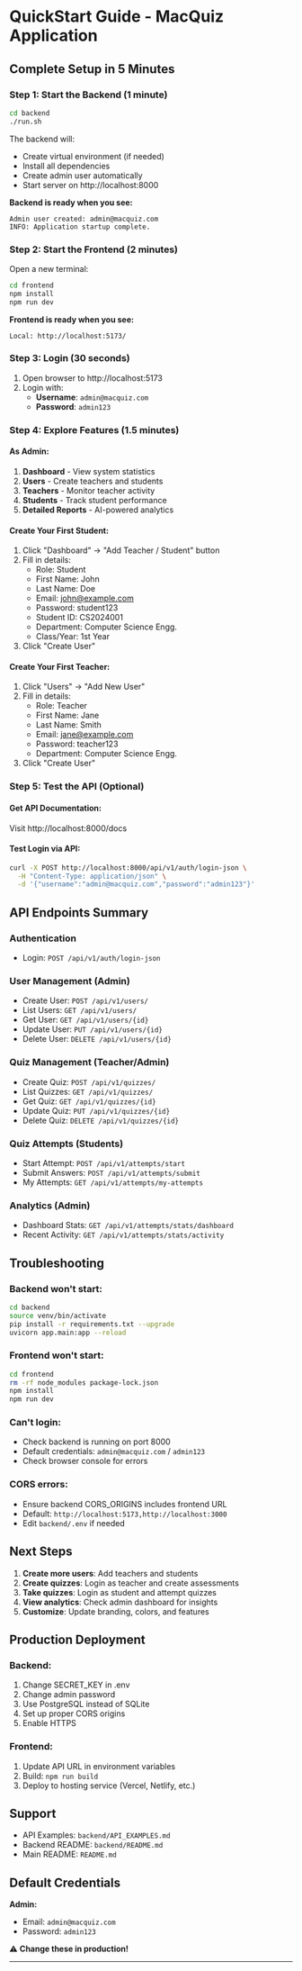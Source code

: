 # QuickStart Guide - MacQuiz Application

## Complete Setup in 5 Minutes

### Step 1: Start the Backend (1 minute)

```bash
cd backend
./run.sh
```

The backend will:
- Create virtual environment (if needed)
- Install all dependencies
- Create admin user automatically
- Start server on http://localhost:8000

**Backend is ready when you see:**
```
Admin user created: admin@macquiz.com
INFO: Application startup complete.
```

### Step 2: Start the Frontend (2 minutes)

Open a new terminal:

```bash
cd frontend
npm install
npm run dev
```

**Frontend is ready when you see:**
```
Local: http://localhost:5173/
```

### Step 3: Login (30 seconds)

1. Open browser to http://localhost:5173
2. Login with:
   - **Username**: `admin@macquiz.com`
   - **Password**: `admin123`

### Step 4: Explore Features (1.5 minutes)

#### As Admin:
1. **Dashboard** - View system statistics
2. **Users** - Create teachers and students
3. **Teachers** - Monitor teacher activity
4. **Students** - Track student performance
5. **Detailed Reports** - AI-powered analytics

#### Create Your First Student:
1. Click "Dashboard" → "Add Teacher / Student" button
2. Fill in details:
   - Role: Student
   - First Name: John
   - Last Name: Doe
   - Email: john@example.com
   - Password: student123
   - Student ID: CS2024001
   - Department: Computer Science Engg.
   - Class/Year: 1st Year
3. Click "Create User"

#### Create Your First Teacher:
1. Click "Users" → "Add New User"
2. Fill in details:
   - Role: Teacher
   - First Name: Jane
   - Last Name: Smith
   - Email: jane@example.com
   - Password: teacher123
   - Department: Computer Science Engg.
3. Click "Create User"

### Step 5: Test the API (Optional)

#### Get API Documentation:
Visit http://localhost:8000/docs

#### Test Login via API:
```bash
curl -X POST http://localhost:8000/api/v1/auth/login-json \
  -H "Content-Type: application/json" \
  -d '{"username":"admin@macquiz.com","password":"admin123"}'
```

## API Endpoints Summary

### Authentication
- Login: `POST /api/v1/auth/login-json`

### User Management (Admin)
- Create User: `POST /api/v1/users/`
- List Users: `GET /api/v1/users/`
- Get User: `GET /api/v1/users/{id}`
- Update User: `PUT /api/v1/users/{id}`
- Delete User: `DELETE /api/v1/users/{id}`

### Quiz Management (Teacher/Admin)
- Create Quiz: `POST /api/v1/quizzes/`
- List Quizzes: `GET /api/v1/quizzes/`
- Get Quiz: `GET /api/v1/quizzes/{id}`
- Update Quiz: `PUT /api/v1/quizzes/{id}`
- Delete Quiz: `DELETE /api/v1/quizzes/{id}`

### Quiz Attempts (Students)
- Start Attempt: `POST /api/v1/attempts/start`
- Submit Answers: `POST /api/v1/attempts/submit`
- My Attempts: `GET /api/v1/attempts/my-attempts`

### Analytics (Admin)
- Dashboard Stats: `GET /api/v1/attempts/stats/dashboard`
- Recent Activity: `GET /api/v1/attempts/stats/activity`

## Troubleshooting

### Backend won't start:
```bash
cd backend
source venv/bin/activate
pip install -r requirements.txt --upgrade
uvicorn app.main:app --reload
```

### Frontend won't start:
```bash
cd frontend
rm -rf node_modules package-lock.json
npm install
npm run dev
```

### Can't login:
- Check backend is running on port 8000
- Default credentials: `admin@macquiz.com` / `admin123`
- Check browser console for errors

### CORS errors:
- Ensure backend CORS_ORIGINS includes frontend URL
- Default: `http://localhost:5173,http://localhost:3000`
- Edit `backend/.env` if needed

## Next Steps

1. **Create more users**: Add teachers and students
2. **Create quizzes**: Login as teacher and create assessments
3. **Take quizzes**: Login as student and attempt quizzes
4. **View analytics**: Check admin dashboard for insights
5. **Customize**: Update branding, colors, and features

## Production Deployment

### Backend:
1. Change SECRET_KEY in .env
2. Change admin password
3. Use PostgreSQL instead of SQLite
4. Set up proper CORS origins
5. Enable HTTPS

### Frontend:
1. Update API URL in environment variables
2. Build: `npm run build`
3. Deploy to hosting service (Vercel, Netlify, etc.)

## Support

- API Examples: `backend/API_EXAMPLES.md`
- Backend README: `backend/README.md`
- Main README: `README.md`

## Default Credentials

**Admin:**
- Email: `admin@macquiz.com`
- Password: `admin123`

⚠️ **Change these in production!**

---


